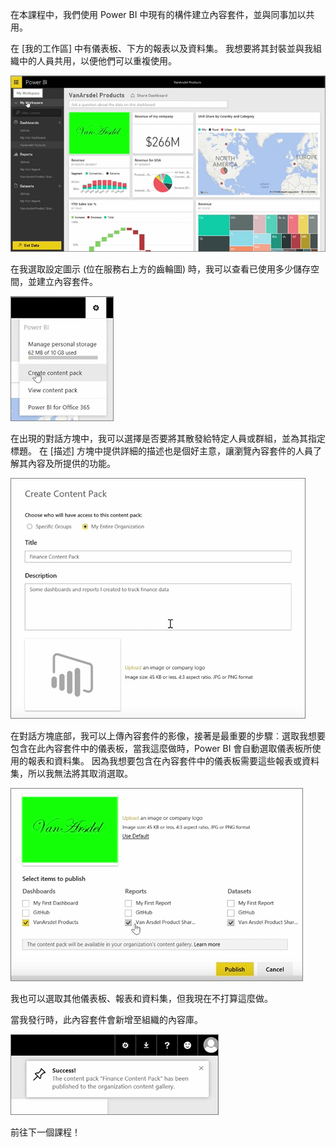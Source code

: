 在本課程中，我們使用 Power BI 中現有的構件建立內容套件，並與同事加以共用。 

在 [我的工作區] 中有儀表板、下方的報表以及資料集。 我想要將其封裝並與我組織中的人員共用，以便他們可以重複使用。

![在 Power BI 中共用及共同作業](./media/6-2-create-content-packs/pbi_learn06_02myworkspacenohilite.png)

在我選取設定圖示 (位在服務右上方的齒輪圖) 時，我可以查看已使用多少儲存空間，並建立內容套件。

![在 Power BI 中共用及共同作業](./media/6-2-create-content-packs/pbi_learn06_02options.png)

在出現的對話方塊中，我可以選擇是否要將其散發給特定人員或群組，並為其指定標題。 在 [描述] 方塊中提供詳細的描述也是個好主意，讓瀏覽內容套件的人員了解其內容及所提供的功能。

![在 Power BI 中共用及共同作業](./media/6-2-create-content-packs/pbi_learn06_02create_contpktop.png)

在對話方塊底部，我可以上傳內容套件的影像，接著是最重要的步驟︰選取我想要包含在此內容套件中的儀表板，當我這麼做時，Power BI 會自動選取儀表板所使用的報表和資料集。 因為我想要包含在內容套件中的儀表板需要這些報表或資料集，所以我無法將其取消選取。

![在 Power BI 中共用及共同作業](./media/6-2-create-content-packs/pbi_learn06_02create_contpk2ndhalf.png)

我也可以選取其他儀表板、報表和資料集，但我現在不打算這麼做。

當我發行時，此內容套件會新增至組織的內容庫。

![在 Power BI 中共用及共同作業](./media/6-2-create-content-packs/pbi_learn06_02contpksuccess.png)

前往下一個課程！

